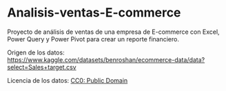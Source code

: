 # Analisis-ventas-E-commerce
Proyecto de análisis de ventas de una empresa de E-commerce con Excel, Power Query y Power Pivot para crear un reporte financiero.

Origen de los datos: https://www.kaggle.com/datasets/benroshan/ecommerce-data/data?select=Sales+target.csv

Licencia de los datos: [CC0: Public Domain](https://creativecommons.org/publicdomain/zero/1.0/)